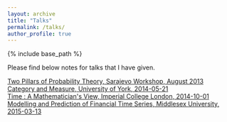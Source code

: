 ```yaml
---
layout: archive
title: "Talks"
permalink: /talks/
author_profile: true
---
```

{% include base_path %}

Please find below notes for talks that I have given.  

[Two Pillars of Probability Theory, Sarajevo Workshop, August 2013](https://nicholas-h-bingham.github.io/files/talks/TwoPillarsOfprobabilityTheory_SarajevoWorkshop2013.pdf)  
[Category and Measure, University of York, 2014-05-21](https://nicholas-h-bingham.github.io/files/talks/CategoryAndMeasure_UniversityOfYork2014.pdf)  
[Time : A Mathematician's View, Imperial College London, 2014-10-01](https://nicholas-h-bingham.github.io/files/talks/TimeAMathematiciansView_ImperialCollegeLondon2014.pdf)  
[Modelling and Prediction of Financial Time Series, Middlesex University, 2015-03-13](https://nicholas-h-bingham.github.io/files/talks/ModellingAndPredictionOfFinancialTimeSeries_MiddlesexUniversity2015.pdf)  
